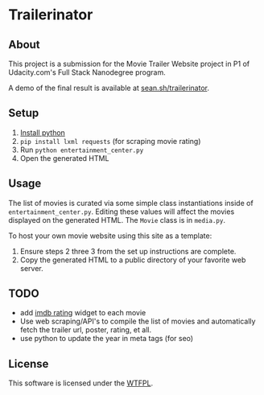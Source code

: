 # Trailerinator

## About

This project is a submission for the Movie Trailer Website project in P1 of Udacity.com's Full Stack Nanodegree program.

A demo of the final result is available at [sean.sh/trailerinator](http://sean.sh/trailerinator/).

## Setup

1. [Install python](https://www.python.org/downloads/) 
2. `pip install lxml requests` (for scraping movie rating)
2. Run `python entertainment_center.py`
3. Open the generated HTML

## Usage

The list of movies is curated via some simple class instantiations inside of `entertainment_center.py`. Editing these values will affect the movies displayed on the generated HTML. The `Movie` class is in `media.py`.

To host your own movie website using this site as a template: 

1. Ensure steps 2 three 3 from the set up instructions are complete.
2. Copy the generated HTML to a public directory of your favorite web server.

## TODO

- add [imdb rating](http://www.imdb.com/plugins) widget to each movie
- Use web scraping/API's to compile the list of movies and automatically fetch the trailer url, poster, rating, et all.
- use python to update the year in meta tags (for seo)

## License

This software is licensed under the [WTFPL](http://www.wtfpl.net/txt/copying/).